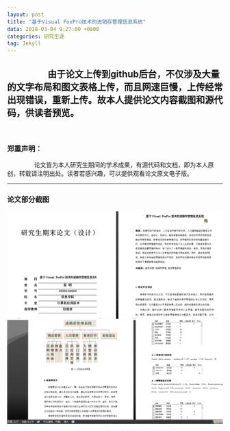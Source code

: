 ```yaml
---
layout: post
title: "基于Visual FoxPro技术的进销存管理信息系统"
data: 2018-03-04 9:27:00 +0800
categories: 研究生涯
tag: Jekyll
---
```




&ensp;&ensp;&ensp;&ensp;&ensp;&ensp;&ensp;&ensp;&ensp;由于论文上传到github后台，不仅涉及大量的文字布局和图文表格上传，而且网速巨慢，上传经常出现错误，重新上传。故本人提供论文内容截图和源代码，供读者预览。
 
---
 
### 郑重声明：
&ensp;&ensp;&ensp;&ensp;&ensp;&ensp;&ensp;&ensp;&ensp;论文皆为本人研究生期间的学术成果，有源代码和文档，即为本人原创，转载请注明出处。读者若感兴趣，可以提供观看论文原文电子版。

---

### 论文部分截图


<img src="/styles/photo/university/基于Visual FoxPro技术的进销存管理信息系统1.png" alt="休息厅">

<img src="/styles/photo/university/基于Visual FoxPro技术的进销存管理信息系统2.png" alt="休息厅">
